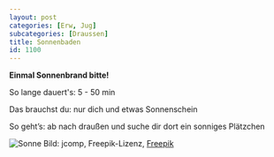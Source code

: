 ```yaml
---
layout: post
categories: [Erw, Jug]
subcategories: [Draussen]
title: Sonnenbaden
id: 1100
---
```

**Einmal Sonnenbrand bitte!**

So lange dauert's: 5 - 50 min

Das brauchst du: nur dich und etwas Sonnenschein

So geht’s: ab nach draußen und suche dir dort ein sonniges Plätzchen

![Sonne](https://image.freepik.com/fotos-kostenlos/das-geistige-gebet-ueberreicht-sonnenschein-mit-unscharfem-schoenen-sonnenuntergang_1150-7173.jpg)
Bild: jcomp, Freepik-Lizenz, [Freepik](https://de.freepik.com/fotos-kostenlos/das-geistige-gebet-ueberreicht-sonnenschein-mit-unscharfem-schoenen-sonnenuntergang_3952177.htm#query=sonne&position=27)
